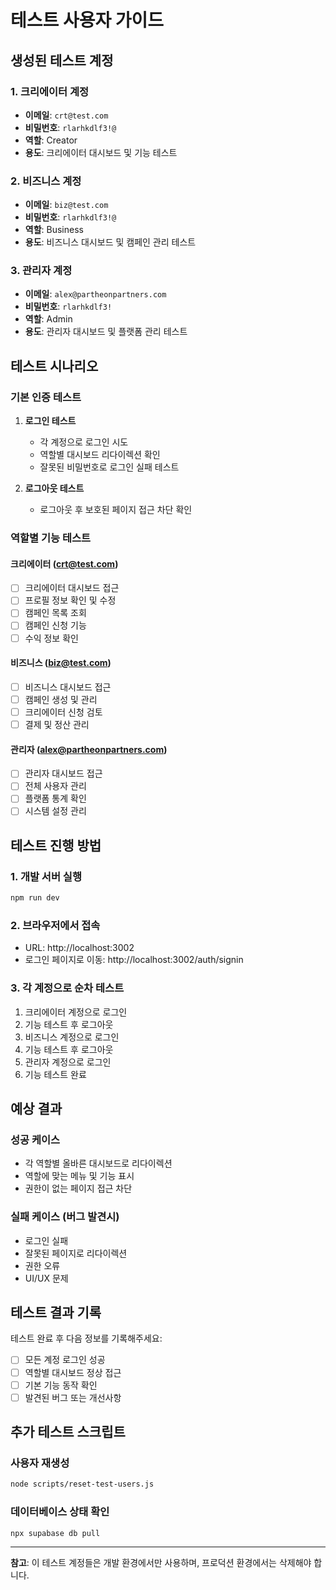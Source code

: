 # 테스트 사용자 가이드

## 생성된 테스트 계정

### 1. 크리에이터 계정

- **이메일**: `crt@test.com`
- **비밀번호**: `rlarhkdlf3!@`
- **역할**: Creator
- **용도**: 크리에이터 대시보드 및 기능 테스트

### 2. 비즈니스 계정

- **이메일**: `biz@test.com`
- **비밀번호**: `rlarhkdlf3!@`
- **역할**: Business
- **용도**: 비즈니스 대시보드 및 캠페인 관리 테스트

### 3. 관리자 계정

- **이메일**: `alex@partheonpartners.com`
- **비밀번호**: `rlarhkdlf3!`
- **역할**: Admin
- **용도**: 관리자 대시보드 및 플랫폼 관리 테스트

## 테스트 시나리오

### 기본 인증 테스트

1. **로그인 테스트**
   - 각 계정으로 로그인 시도
   - 역할별 대시보드 리다이렉션 확인
   - 잘못된 비밀번호로 로그인 실패 테스트

2. **로그아웃 테스트**
   - 로그아웃 후 보호된 페이지 접근 차단 확인

### 역할별 기능 테스트

#### 크리에이터 (crt@test.com)

- [ ] 크리에이터 대시보드 접근
- [ ] 프로필 정보 확인 및 수정
- [ ] 캠페인 목록 조회
- [ ] 캠페인 신청 기능
- [ ] 수익 정보 확인

#### 비즈니스 (biz@test.com)

- [ ] 비즈니스 대시보드 접근
- [ ] 캠페인 생성 및 관리
- [ ] 크리에이터 신청 검토
- [ ] 결제 및 정산 관리

#### 관리자 (alex@partheonpartners.com)

- [ ] 관리자 대시보드 접근
- [ ] 전체 사용자 관리
- [ ] 플랫폼 통계 확인
- [ ] 시스템 설정 관리

## 테스트 진행 방법

### 1. 개발 서버 실행

```bash
npm run dev
```

### 2. 브라우저에서 접속

- URL: http://localhost:3002
- 로그인 페이지로 이동: http://localhost:3002/auth/signin

### 3. 각 계정으로 순차 테스트

1. 크리에이터 계정으로 로그인
2. 기능 테스트 후 로그아웃
3. 비즈니스 계정으로 로그인
4. 기능 테스트 후 로그아웃
5. 관리자 계정으로 로그인
6. 기능 테스트 완료

## 예상 결과

### 성공 케이스

- 각 역할별 올바른 대시보드로 리다이렉션
- 역할에 맞는 메뉴 및 기능 표시
- 권한이 없는 페이지 접근 차단

### 실패 케이스 (버그 발견시)

- 로그인 실패
- 잘못된 페이지로 리다이렉션
- 권한 오류
- UI/UX 문제

## 테스트 결과 기록

테스트 완료 후 다음 정보를 기록해주세요:

- [ ] 모든 계정 로그인 성공
- [ ] 역할별 대시보드 정상 접근
- [ ] 기본 기능 동작 확인
- [ ] 발견된 버그 또는 개선사항

## 추가 테스트 스크립트

### 사용자 재생성

```bash
node scripts/reset-test-users.js
```

### 데이터베이스 상태 확인

```bash
npx supabase db pull
```

---

**참고**: 이 테스트 계정들은 개발 환경에서만 사용하며, 프로덕션 환경에서는 삭제해야 합니다.
